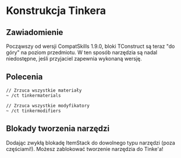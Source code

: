 # Konstrukcja Tinkera

## Zawiadomienie

Począwszy od wersji CompatSkills 1.9.0, bloki TConstruct są teraz "do góry" na poziom przedmiotu. W ten sposób narzędzia są nadal niedostępne, jeśli przyjaciel zapewnia wykonaną wersję.

## Polecenia

    // Zrzuca wszystkie materiały
    ~ /ct tinkermaterials
    
    // Zrzuca wszystkie modyfikatory
    ~ /ct tinkermodifiers
    

## Blokady tworzenia narzędzi

Dodając zwykłą blokadę ItemStack do dowolnego typu narzędzi (poza częściami!). Możesz zablokować tworzenie narzędzia do Tinke'a!